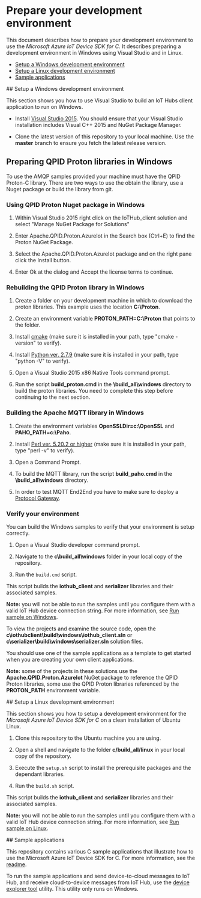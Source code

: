 # Prepare your development environment

This document describes how to prepare your development environment to use the *Microsoft Azure IoT Device SDK for C*. It describes preparing a development environment in Windows using Visual Studio and in Linux.

- [Setup a Windows development environment](#windows)
- [Setup a Linux development environment](#linux)
- [Sample applications](#samplecode)

<a name="windows"/>
## Setup a Windows development environment

This section shows you how to use Visual Studio to build an IoT Hubs client application to run on Windows.
- Install [Visual Studio 2015][visual-studio]. You should ensure that your Visual Studio installation includes Visual C++ 2015 and NuGet Package Manager.

- Clone the latest version of this repository to your local machine. Use the **master** branch to ensure you fetch the latest release version.

## Preparing QPID Proton libraries in Windows

To use the AMQP samples provided your machine must have the QPID Proton-C library.  There are two ways to use the obtain the library, use a Nuget package or build the library from git.

### Using QPID Proton Nuget package in Windows

1. Within Visual Studio 2015 right click on the IoTHub_client solution and select "Manage NuGet Package for Solutions"

2. Enter Apache.QPID.Proton.AzureIot in the Search box (Ctrl+E) to find the Proton NuGet Package.

3. Select the Apache.QPID.Proton.AzureIot package and on the right pane click the Install button.

4. Enter Ok at the dialog and Accept the license terms to continue.

### Rebuilding the QPID Proton library in Windows

1. Create a folder on your development machine in which to download the proton libraries. This example uses the location **C:\Proton**.

2. Create an environment variable **PROTON_PATH=C:\Proton** that points to the folder.

3. Install [cmake](http://www.cmake.org/) (make sure it is installed in your path, type "cmake -version" to verify).

4. Install  [Python ver. 2.7.9](https://www.python.org/downloads/) (make sure it is installed in your path, type "python -V" to verify).

5. Open a Visual Studio 2015 x86 Native Tools command prompt.

6. Run the script **build_proton.cmd** in the **\build_all\windows** directory to build the proton libraries. You need to complete this step before continuing to the next section.

### Building the Apache MQTT library in Windows

1. Create the environment variables **OpenSSLDir=c:\OpenSSL** and **PAHO_PATH=c:\Paho**.

2. Install [Perl ver. 5.20.2 or higher](https://www.perl.org/get.html) (make sure it is installed in your path, type "perl -v" to verify).

3. Open a Command Prompt.

4. To build the MQTT library, run the script **build_paho.cmd** in the **\build_all\windows** directory.

5. In order to test MQTT End2End you have to make sure to deploy a [Protocol Gateway](https://github.com/Azure/azure-iot-protocol-gateway/blob/master/README.md).

### Verify your environment

You can build the Windows samples to verify that your environment is setup correctly.

1. Open a Visual Studio developer command prompt.

2. Navigate to the **c\\build_all\\windows** folder in your local copy of the repository.

3. Run the `build.cmd` script.

This script builds the **iothub_client** and **serializer** libraries and their associated samples.

**Note:** you will not be able to run the samples until you configure them with a valid IoT Hub device connection string. For more information, see [Run sample on Windows](run_sample_on_Windows.md).

To view the projects and examine the source code, open the **c\\iothubclient\\build\\windows\\iothub_client.sln** or **c\\serializer\\build\\windows\\serializer.sln** solution files.

You should use one of the sample applications as a template to get started when you are creating your own client applications.

**Note:** some of the projects in these solutions use the **Apache.QPID.Proton.AzureIot** NuGet package to reference the QPID Proton libraries, some use the QPID Proton libraries referenced by the **PROTON_PATH** environment variable.

<a name="linux"/>
## Setup a Linux development environment

This section shows you how to setup a development environment for the *Microsoft Azure IoT Device SDK for C* on a clean installation of Ubuntu Linux.

1. Clone this repository to the Ubuntu machine you are using.

2. Open a shell and navigate to the folder **c/build_all/linux** in your local copy of the repository.

3. Execute the `setup.sh` script to install the prerequisite packages and the dependant libraries.

4. Run the `build.sh` script.

This script builds the **iothub_client** and **serializer** libraries and their associated samples.

**Note:** you will not be able to run the samples until you configure them with a valid IoT Hub device connection string. For more information, see [Run sample on Linux](run_sample_on_desktop_linux.md).

<a name="samplecode"/>
## Sample applications

This repository contains various C sample applications that illustrate how to use the Microsoft Azure IoT Device SDK for C. For more information, see the [readme][readme].

To run the sample applications and send device-to-cloud messages to IoT Hub, and receive cloud-to-device messages from IoT Hub, use the [device explorer tool](../../tools/DeviceExplorer/doc/how_to_use_device_explorer.md) utility. This utility only runs on Windows.

[visual-studio]: https://www.visualstudio.com/
[readme]: ../readme.md
[device-explorer]: ../../tools/DeviceExplorer/doc/how_to_use_device_explorer.md
